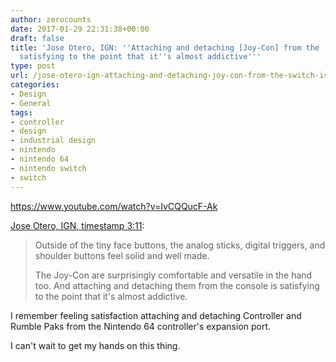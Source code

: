 ```yaml
---
author: zerocounts
date: 2017-01-29 22:31:38+00:00
draft: false
title: 'Jose Otero, IGN: ''Attaching and detaching [Joy-Con] from the [Switch] is
  satisfying to the point that it''s almost addictive'''
type: post
url: /jose-otero-ign-attaching-and-detaching-joy-con-from-the-switch-is-satisfying-to-the-point-that-its-almost-addictive/
categories:
- Design
- General
tags:
- controller
- design
- industrial design
- nintendo
- nintendo 64
- nintendo switch
- switch
---
```


<https://www.youtube.com/watch?v=IvCQQucF-Ak>

[Jose Otero, IGN, timestamp 3:11](https://youtu.be/IvCQQucF-Ak?t=3m11s):

> Outside of the tiny face buttons, the analog sticks, digital triggers, and shoulder buttons feel solid and well made.
>
> The Joy-Con are surprisingly comfortable and versatile in the hand too. And attaching and detaching them from the console is satisfying to the point that it's almost addictive.

I remember feeling satisfaction attaching and detaching Controller and Rumble Paks from the Nintendo 64 controller's expansion port.

I can't wait to get my hands on this thing.
